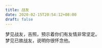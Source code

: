 ```yaml
---
title: 战友
date: 2020-02-15T20:54:12+08:00
draft: false
---
```


梦见战友，吉照，预示着你们有友情非常坚定。<br>
梦见已故战友，说明你很怀念他。<br>
